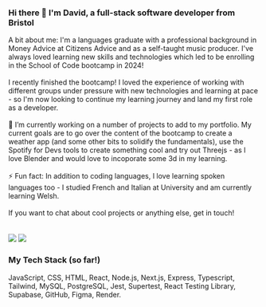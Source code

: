 ### Hi there 👋 I'm David, a full-stack software developer from Bristol

<div style='display:flex, flex-direction:column, justify-content:center'>

<div style='display:flex'>
A bit about me: I'm a languages graduate with a professional background in Money Advice at Citizens Advice and as a self-taught music producer. I've always loved learning new skills and technologies which led to be enrolling in the School of Code bootcamp in 2024! 
<br/><br/>
I recently finished the bootcamp! I loved the experience of working with different groups under pressure with new technologies and learning at pace - so I'm now looking to continue my learning journey and land my first role as a developer.
<br/><br/>
 🌱 I’m currently working on a number of projects to add to my portfolio. My current goals are to go over the content of the bootcamp to create a weather app (and some other bits to solidify the fundamentals), use the Spotify for Devs tools to create something cool and try out Threejs - as I love Blender and would love to incoporate some 3d in my learning.
<br/><br/>
 ⚡ Fun fact: In addition to coding languages, I love learning spoken languages too - I studied French and Italian at University and am currently learning Welsh.
<br/><br/>
If you want to chat about cool projects or anything else, get in touch! 
</div>
</div>
<br/><br/>
<div align="left"> 
  <a href = "mailto: dixondavidjohn7@gmail.com"><img src="https://img.shields.io/badge/-Email-%23333?style=for-the-badge&logo=gmail&logoColor=white" target="_blank"></a>
  <a href="https://www.linkedin.com/in/david-dixon-64b021201" target="_blank"><img src="https://img.shields.io/badge/-LinkedIn-%230077B5?style=for-the-badge&logo=linkedin&logoColor=white" target="_blank"></a>
</div>
 <h3> My Tech Stack (so far!) </h2>
<div>
 JavaScript, CSS, HTML, React, Node.js, Next.js, Express, Typescript, Tailwind, MySQL, PostgreSQL, Jest, Supertest, React Testing Library, Supabase, GitHub, Figma, Render.
</div>


